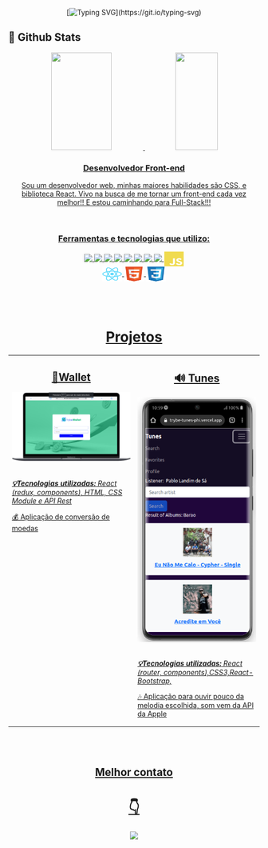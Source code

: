 <div align="center">

[![Typing SVG](https://readme-typing-svg.herokuapp.com/?color=FFFFFF&size=35&center=true&vCenter=true&width=1000&lines=Olá,+Sou+Pablo+Landim+de+Sá;+Seja+bem+vindo+ao+meu+Github!!)](https://git.io/typing-svg)
   </div>
   
   ## 🌟 Github Stats
   
 <p align="center">
<div align="center">
  <a href="https://github.com/PabloLSa">
  <img width="49%" height="195px" src="https://github-readme-stats.vercel.app/api?username=PabloLSa&show_icons=true&theme=dracula&include_all_commits=true&count_private=true" / >
    <img width="41%" height="195px"  src="https://github-readme-stats.vercel.app/api/top-langs/?username=PabloLSa&layout=compact&langs_count=7&theme=dracula"/>
    <div>
       <p>
  
  
### Desenvolvedor Front-end

Sou um desenvolvedor web, minhas maiores habilidades são CSS, e biblioteca React. Vivo na busca de me tornar um front-end cada vez melhor!! E estou caminhando para Full-Stack!!!
       <div style="display: inline_block"><br>
          
### Ferramentas e tecnologias que utilizo:      
          
   <img align="center"  src="https://img.shields.io/badge/bootstrap-%23563D7C.svg?style=for-the-badge&logo=bootstrap&logoColor=white" style="margin-bottom: 4px;" height="30px">      
 <img align="center"  src="https://img.shields.io/badge/git-%23F05033.svg?style=for-the-badge&logo=git&logoColor=white" style="margin-bottom: 4px;" height="30px">
<img align="center"  src="https://img.shields.io/badge/Linux-FCC624?style=for-the-badge&logo=linux&logoColor=black" style="margin-bottom: 4px;" height="30px">
<img align="center"  src="https://img.shields.io/badge/Jest-C21325?style=for-the-badge&logo=jest&logoColor=white" style="margin-bottom: 4px;" height="30px">     
<img align="center"  src="https://img.shields.io/badge/Trello-%23026AA7.svg?style=for-the-badge&logo=Trello&logoColor=white" style="margin-bottom: 4px;" height="30px">
          <img  align="center" src="https://img.shields.io/badge/redux-%23593d88.svg?style=for-the-badge&logo=redux&logoColor=white" style="margin-bottom: 4px;" height="30px">
          <img align="center" src="https://img.shields.io/badge/tailwindcss-%2338B2AC.svg?style=for-the-badge&logo=tailwind-css&logoColor=white" style="margin-bottom: 4px;" height="30px">
           <img align="center" src="https://img.shields.io/badge/React_Router-CA4245?style=for-the-badge&logo=react-router&logoColor=white" style="margin-bottom: 4px;" height="30px">
    <img align="center" alt="Pablo-Js" height="30" width="40" src="https://raw.githubusercontent.com/devicons/devicon/master/icons/javascript/javascript-plain.svg">
 
</div>
         <img align="center" alt="Pablo-Js" height="30" width="40" src="https://raw.githubusercontent.com/devicons/devicon/master/icons/react/react-original.svg"> 
       <img align="center" alt="Pablo-HTML" height="30" width="40" src="https://raw.githubusercontent.com/devicons/devicon/master/icons/html5/html5-original.svg">
  <img align="center" alt="Pablo-CSS" height="30" width="40" src="https://raw.githubusercontent.com/devicons/devicon/master/icons/css3/css3-original.svg">
<br>
<h2>
<br>

<h1 align="center">Projetos</h1>

<table>
  <tr>
    <td valign="top" width="50%">
      <h2 align="center"><a href="https://github.com/PabloLSa/Trybe-Wallet">💸Wallet</a></h2>
      <a href="https://trybe-wallet-ten.vercel.app//"><img width="100%" src="./Wallet.png" alt="Project-preview" /></a>
      <br>
      <br>
      <p><em><strong>💡Tecnologias utilizadas:</strong> React (redux, components), HTML, CSS Module e API Rest</em></p>
      <p>💰 Aplicação de conversão de moedas</p>
    </td>
    <td valign="top" width="50%">
      <h2 align="center"><a href="https://github.com/PabloLSa/TrybeTunes">🔊 Tunes</a></h2>
      <a href="https://trybe-tunes-phi.vercel.app/"><img width="100%" src="./Tunes.png" alt="Project-preview" /></a>
      <br>
      <br>
      <p><em><strong>💡Tecnologias utilizadas:</strong> React (router, components),CSS3,React-Bootstrap, </em></p>
      <p>🎶 Aplicação para ouvir pouco da melodia escolhida, som vem da API da Apple</p>
    </td>
  </tr>
  <tr>
    <table>
    <br>
    <br>


  
  ## Melhor contato
  <h1>👇</h1> 
  
  
<a href='https://www.linkedin.com/in/pablolandimdesadev/'><img width=20% src='https://cliply.co/wp-content/uploads/2021/02/372102050_LINKEDIN_ICON_TRANSPARENT_1080.gif'></a>
<a align="right" href='https://www.linkedin.com/in/carloshtbraga/'>
</h2>


<div>
